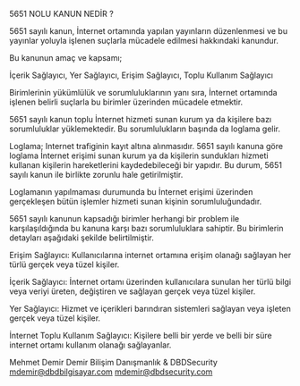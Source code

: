 5651 NOLU KANUN NEDİR ?

5651 sayılı kanun, İnternet ortamında yapılan yayınların düzenlenmesi ve bu yayınlar yoluyla işlenen suçlarla mücadele edilmesi hakkındaki kanundur.

Bu kanunun amaç ve kapsamı;

İçerik Sağlayıcı,
Yer Sağlayıcı,
Erişim Sağlayıcı,
Toplu Kullanım Sağlayıcı

Birimlerinin yükümlülük ve sorumluluklarının yanı sıra, İnternet ortamında işlenen belirli suçlarla bu birimler üzerinden mücadele etmektir.

5651 sayılı kanun toplu İnternet hizmeti sunan kurum ya da kişilere bazı sorumluluklar yüklemektedir. Bu sorumlulukların başında da loglama gelir. 

Loglama; Internet trafiginin kayıt altına alınmasıdır. 5651 sayılı kanuna göre loglama İnternet erişimi sunan kurum ya da kişilerin sundukları hizmeti kullanan kişilerin hareketlerini kaydedebileceği bir yapıdır. Bu durum, 5651 sayılı kanun ile birlikte zorunlu hale getirilmiştir. 

Loglamanın yapılmaması durumunda bu İnternet erişimi üzerinden gerçekleşen bütün işlemler hizmeti sunan kişinin sorumluluğundadır. 

5651 sayılı kanunun kapsadığı birimler herhangi bir problem ile karşılaşıldığında bu kanuna karşı bazı sorumluluklara sahiptir. Bu birimlerin detayları aşağıdaki şekilde belirtilmiştir.

Erişim Sağlayıcı: Kullanıcılarına internet ortamına erişim olanağı sağlayan her türlü gerçek veya tüzel kişiler.

İçerik Sağlayıcı: İnternet ortamı üzerinden kullanıcılara sunulan her türlü bilgi veya veriyi üreten, değiştiren ve sağlayan gerçek veya tüzel kişiler.

Yer Sağlayıcı: Hizmet ve içerikleri barındıran sistemleri sağlayan veya işleten gerçek veya tüzel kişiler.

İnternet Toplu Kullanım Sağlayıcı: Kişilere belli bir yerde ve belli bir süre internet ortamı kullanım olanağı sağlayanlar.


Mehmet Demir
Demir Bilişim Danışmanlık & DBDSecurity
mdemir@dbdbilgisayar.com
mdemir@dbdsecurity.com

